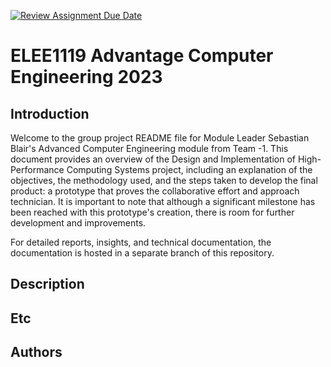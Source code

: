 [![Review Assignment Due Date](https://classroom.github.com/assets/deadline-readme-button-24ddc0f5d75046c5622901739e7c5dd533143b0c8e959d652212380cedb1ea36.svg)](https://classroom.github.com/a/vcAhwuzK)
# ELEE1119 Advantage Computer Engineering 2023

## Introduction
Welcome to the group project README file for Module Leader Sebastian Blair's Advanced Computer Engineering module from Team -1. This document provides an overview of the Design and Implementation of High-Performance Computing Systems project, including an explanation of the objectives, the methodology used, and the steps taken to develop the final product: a prototype that proves the collaborative effort and approach technician. It is important to note that although a significant milestone has been reached with this prototype's creation, there is room for further development and improvements.

For detailed reports, insights, and technical documentation, the documentation is hosted in a separate branch of this repository.
## Description

## Etc

## Authors
